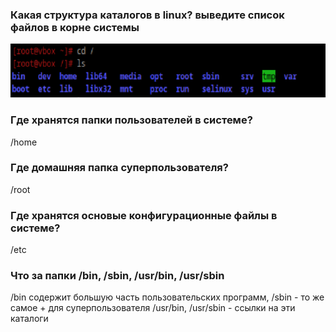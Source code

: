 ### Какая структура каталогов в linux? выведите список файлов в корне системы

![image14.png](images/image14.png)

### Где хранятся папки пользователей в системе?
/home

### Где домашняя папка суперпользователя?
/root

### Где хранятся основые конфигурационные файлы в системе?
/etc

### Что за папки /bin, /sbin, /usr/bin, /usr/sbin
/bin содержит большую часть пользовательских программ, /sbin - то же самое + для суперпользователя
/usr/bin, /usr/sbin - ссылки на эти каталоги
